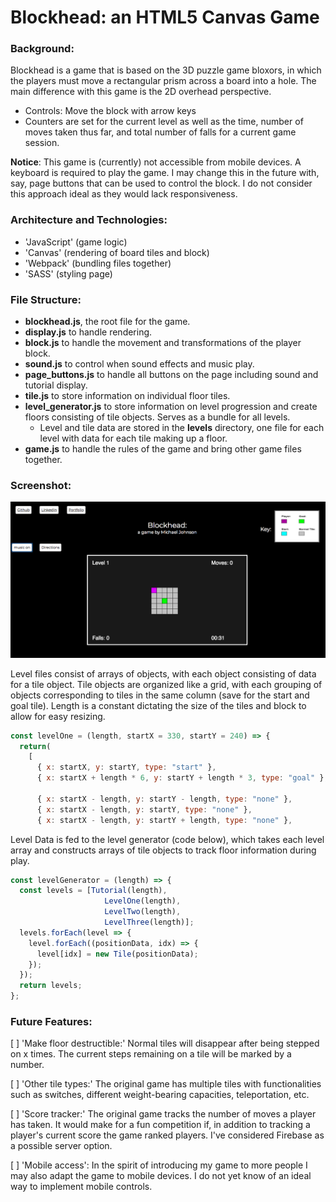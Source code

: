 # Blockhead: an HTML5 Canvas Game

### Background:

Blockhead is a game that is based on the 3D puzzle game bloxors, in which the players must move a rectangular prism across a board into a hole. The main difference with this game is the 2D overhead perspective.

- Controls: Move the block with arrow keys
- Counters are set for the current level as well as the time, number of moves taken thus far, and total number of falls for a current game session.

**Notice**: This game is (currently) not accessible from mobile devices. A keyboard is required to play the game. I may change this in the future with, say, page buttons that can be used to control the block. I do not consider this approach ideal as they would lack responsiveness.

### Architecture and Technologies:

- 'JavaScript' (game logic)
- 'Canvas' (rendering of board tiles and block)
- 'Webpack' (bundling files together)
- 'SASS' (styling page)

### File Structure:

- **blockhead.js**, the root file for the game.
- **display.js** to handle rendering.
- **block.js** to handle the movement and transformations of the player block.
- **sound.js** to control when sound effects and music play.
- **page_buttons.js** to handle all buttons on the page including sound and tutorial display.
- **tile.js** to store information on individual floor tiles.
- **level_generator.js** to store information on level progression and create floors consisting of tile objects. Serves as a bundle for all levels.
  + Level and tile data are stored in the **levels** directory, one file for each level with data for each tile making up a floor.
- **game.js** to handle the rules of the game and bring other game files together.

### Screenshot:

![wireframe](./assets/Images/BlockHead.png)

Level files consist of arrays of objects, with each object consisting of data for a tile object. Tile objects are organized like a grid, with each grouping of objects corresponding to tiles in the same column (save for the start and goal tile). Length is a constant dictating the size of the tiles and block to allow for easy resizing.

``` JavaScript
const levelOne = (length, startX = 330, startY = 240) => {
  return(
    [
      { x: startX, y: startY, type: "start" },
      { x: startX + length * 6, y: startY + length * 3, type: "goal" },

      { x: startX - length, y: startY - length, type: "none" },
      { x: startX - length, y: startY, type: "none" },
      { x: startX - length, y: startY + length, type: "none" },
```

Level Data is fed to the level generator (code below), which takes each level array and constructs arrays of tile objects to track floor information during play.

``` JavaScript
const levelGenerator = (length) => {
  const levels = [Tutorial(length),
                     LevelOne(length),
                     LevelTwo(length),
                     LevelThree(length)];
  levels.forEach(level => {
    level.forEach((positionData, idx) => {
      level[idx] = new Tile(positionData);
    });
  });
  return levels;
};
```

### Future Features:

[ ] 'Make floor destructible:' Normal tiles will disappear after being stepped on x times. The current steps remaining on a tile will be marked by a number.

[ ] 'Other tile types:' The original game has multiple tiles with functionalities such as switches, different weight-bearing capacities, teleportation, etc.

[ ] 'Score tracker:' The original game tracks the number of moves a player has taken. It would make for a fun competition if, in addition to tracking a player's current score the game ranked players. I've considered Firebase as a possible server option.

[ ] 'Mobile access': In the spirit of introducing my game to more people I may also adapt the game to mobile devices. I do not yet know of an ideal way to implement mobile controls.
